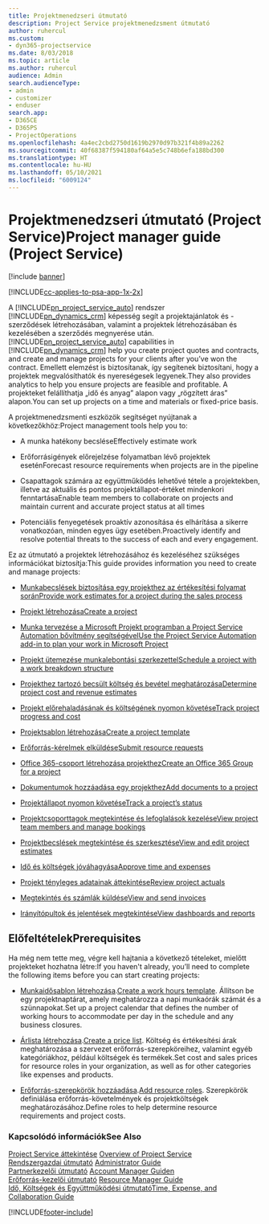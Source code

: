 ```yaml
---
title: Projektmenedzseri útmutató
description: Project Service projektmenedzsment útmutató
author: ruhercul
ms.custom:
- dyn365-projectservice
ms.date: 8/03/2018
ms.topic: article
ms.author: ruhercul
audience: Admin
search.audienceType:
- admin
- customizer
- enduser
search.app:
- D365CE
- D365PS
- ProjectOperations
ms.openlocfilehash: 4a4ec2cbd2750d1619b2970d97b321f4b89a2262
ms.sourcegitcommit: 40f68387f594180af64a5e5c748b6efa188bd300
ms.translationtype: HT
ms.contentlocale: hu-HU
ms.lasthandoff: 05/10/2021
ms.locfileid: "6009124"
---
```

# <a name="project-manager-guide-project-service"></a><span data-ttu-id="0b133-103">Projektmenedzseri útmutató (Project Service)</span><span class="sxs-lookup"><span data-stu-id="0b133-103">Project manager guide (Project Service)</span></span>

[!include [banner](../includes/psa-now-project-operations.md)]

[!INCLUDE[cc-applies-to-psa-app-1x-2x](../includes/cc-applies-to-psa-app-1x-2x.md)]

<span data-ttu-id="0b133-104">A [!INCLUDE[pn_project_service_auto](../includes/pn-project-service-auto.md)] rendszer [!INCLUDE[pn_dynamics_crm](../includes/pn-dynamics-crm.md)] képesség segít a projektajánlatok és -szerződések létrehozásában, valamint a projektek létrehozásában és kezelésében a szerződés megnyerése után.</span><span class="sxs-lookup"><span data-stu-id="0b133-104">[!INCLUDE[pn_project_service_auto](../includes/pn-project-service-auto.md)] capabilities in [!INCLUDE[pn_dynamics_crm](../includes/pn-dynamics-crm.md)] help you create project quotes and contracts, and create and manage projects for your clients after you’ve won the contract.</span></span> <span data-ttu-id="0b133-105">Emellett elemzést is biztosítanak, így segítenek biztosítani, hogy a projektek megvalósíthatók és nyereségesek legyenek.</span><span class="sxs-lookup"><span data-stu-id="0b133-105">They also provides analytics to help you ensure projects are feasible and profitable.</span></span> <span data-ttu-id="0b133-106">A projekteket felállíthatja „idő és anyag” alapon vagy „rögzített áras” alapon.</span><span class="sxs-lookup"><span data-stu-id="0b133-106">You can set up projects on a time and materials or fixed-price basis.</span></span>  
  
 <span data-ttu-id="0b133-107">A projektmenedzsmenti eszközök segítséget nyújtanak a következőkhöz:</span><span class="sxs-lookup"><span data-stu-id="0b133-107">Project management tools help you to:</span></span>  
  
-   <span data-ttu-id="0b133-108">A munka hatékony becslése</span><span class="sxs-lookup"><span data-stu-id="0b133-108">Effectively estimate work</span></span>  
  
-   <span data-ttu-id="0b133-109">Erőforrásigények előrejelzése folyamatban lévő projektek esetén</span><span class="sxs-lookup"><span data-stu-id="0b133-109">Forecast resource requirements when projects are in the pipeline</span></span>  
  
-   <span data-ttu-id="0b133-110">Csapattagok számára az együttműködés lehetővé tétele a projektekben, illetve az aktuális és pontos projektállapot-értéket mindenkori fenntartása</span><span class="sxs-lookup"><span data-stu-id="0b133-110">Enable team members to collaborate on projects and maintain current and accurate project status at all times</span></span>  
  
-   <span data-ttu-id="0b133-111">Potenciális fenyegetések proaktív azonosítása és elhárítása a sikerre vonatkozóan, minden egyes ügy esetében.</span><span class="sxs-lookup"><span data-stu-id="0b133-111">Proactively identify and resolve potential threats to the success of each and every engagement.</span></span>  
  
<span data-ttu-id="0b133-112">Ez az útmutató a projektek létrehozásához és kezeléséhez szükséges információkat biztosítja:</span><span class="sxs-lookup"><span data-stu-id="0b133-112">This guide provides information you need to create and manage projects:</span></span>  
  
-   [<span data-ttu-id="0b133-113">Munkabecslések biztosítása egy projekthez az értékesítési folyamat során</span><span class="sxs-lookup"><span data-stu-id="0b133-113">Provide work estimates for a project during the sales process</span></span>](../psa/provide-estimates-project-during-sales-process.md)  
  
-   [<span data-ttu-id="0b133-114">Projekt létrehozása</span><span class="sxs-lookup"><span data-stu-id="0b133-114">Create a project</span></span>](../psa/create-project.md)  
  
-   [<span data-ttu-id="0b133-115">Munka tervezése a Microsoft Projekt programban a Project Service Automation bővítmény segítségével</span><span class="sxs-lookup"><span data-stu-id="0b133-115">Use the Project Service Automation add-in to plan your work in Microsoft Project</span></span>](../psa/add-plan-work-microsoft-project.md)  
  
-   [<span data-ttu-id="0b133-116">Projekt ütemezése munkalebontási szerkezettel</span><span class="sxs-lookup"><span data-stu-id="0b133-116">Schedule a project with a work breakdown structure</span></span>](../psa/schedule-project-work-breakdown-structure.md)  
  
-   [<span data-ttu-id="0b133-117">Projekthez tartozó becsült költség és bevétel meghatározása</span><span class="sxs-lookup"><span data-stu-id="0b133-117">Determine project cost and revenue estimates</span></span>](../psa/determine-project-cost-revenue-estimates.md)  
  
-   [<span data-ttu-id="0b133-118">Projekt előrehaladásának és költségének nyomon követése</span><span class="sxs-lookup"><span data-stu-id="0b133-118">Track project progress and cost</span></span>](../psa/track-project-progress-cost.md)  
  
-   [<span data-ttu-id="0b133-119">Projektsablon létrehozása</span><span class="sxs-lookup"><span data-stu-id="0b133-119">Create a project template</span></span>](../psa/create-project-template.md)  
  
-   [<span data-ttu-id="0b133-120">Erőforrás-kérelmek elküldése</span><span class="sxs-lookup"><span data-stu-id="0b133-120">Submit resource requests</span></span>](../psa/submit-resource-requests.md)  
  
-   [<span data-ttu-id="0b133-121">Office 365-csoport létrehozása projekthez</span><span class="sxs-lookup"><span data-stu-id="0b133-121">Create an Office 365 Group for a project</span></span>](../psa/create-office-365-group-project.md)  
  
-   [<span data-ttu-id="0b133-122">Dokumentumok hozzáadása egy projekthez</span><span class="sxs-lookup"><span data-stu-id="0b133-122">Add documents to a project</span></span>](../psa/add-documents-project.md)  
  
-   [<span data-ttu-id="0b133-123">Projektállapot nyomon követése</span><span class="sxs-lookup"><span data-stu-id="0b133-123">Track a project’s status</span></span>](../psa/track-project-status.md)  
  
-   [<span data-ttu-id="0b133-124">Projektcsoporttagok megtekintése és lefoglalások kezelése</span><span class="sxs-lookup"><span data-stu-id="0b133-124">View project team members and manage bookings</span></span>](../psa/view-project-team-members-manage-bookings.md)  
  
-   [<span data-ttu-id="0b133-125">Projektbecslések megtekintése és szerkesztése</span><span class="sxs-lookup"><span data-stu-id="0b133-125">View and edit project estimates</span></span>](../psa/view-edit-project-estimates.md)  
  
-   [<span data-ttu-id="0b133-126">Idő és költségek jóváhagyása</span><span class="sxs-lookup"><span data-stu-id="0b133-126">Approve time and expenses</span></span>](../psa/approve-time-expenses.md)  
  
-   [<span data-ttu-id="0b133-127">Projekt tényleges adatainak áttekintése</span><span class="sxs-lookup"><span data-stu-id="0b133-127">Review project actuals</span></span>](../psa/review-project-actuals.md)  
  
-   [<span data-ttu-id="0b133-128">Megtekintés és számlák küldése</span><span class="sxs-lookup"><span data-stu-id="0b133-128">View and send invoices</span></span>](../psa/view-send-invoices.md)  
  
-   [<span data-ttu-id="0b133-129">Irányítópultok és jelentések megtekintése</span><span class="sxs-lookup"><span data-stu-id="0b133-129">View dashboards and reports</span></span>](../psa/view-dashboards-reports.md)  
  
## <a name="prerequisites"></a><span data-ttu-id="0b133-130">Előfeltételek</span><span class="sxs-lookup"><span data-stu-id="0b133-130">Prerequisites</span></span>  
 <span data-ttu-id="0b133-131">Ha még nem tette meg, végre kell hajtania a következő tételeket, mielőtt projekteket hozhatna létre:</span><span class="sxs-lookup"><span data-stu-id="0b133-131">If you haven't already, you’ll need to complete the following items before you can start creating projects:</span></span>  
  
-   <span data-ttu-id="0b133-132">[Munkaidősablon létrehozása](../psa/create-work-hours-template.md).</span><span class="sxs-lookup"><span data-stu-id="0b133-132">[Create a work hours template](../psa/create-work-hours-template.md).</span></span> <span data-ttu-id="0b133-133">Állítson be egy projektnaptárat, amely meghatározza a napi munkaórák számát és a szünnapokat.</span><span class="sxs-lookup"><span data-stu-id="0b133-133">Set up a project calendar that defines the number of working hours to accommodate per day in the schedule and any business closures.</span></span>  
  
-   <span data-ttu-id="0b133-134">[Árlista létrehozása](../psa/create-price-list.md).</span><span class="sxs-lookup"><span data-stu-id="0b133-134">[Create a price list](../psa/create-price-list.md).</span></span> <span data-ttu-id="0b133-135">Költség és értékesítési árak meghatározása a szervezet erőforrás-szerepköreihez, valamint egyéb kategóriákhoz, például költségek és termékek.</span><span class="sxs-lookup"><span data-stu-id="0b133-135">Set cost and sales prices for resource roles in your organization, as well as for other categories like expenses and products.</span></span>  
  
-   <span data-ttu-id="0b133-136">[Erőforrás-szerepkörök hozzáadása](../psa/add-resource-roles.md).</span><span class="sxs-lookup"><span data-stu-id="0b133-136">[Add resource roles](../psa/add-resource-roles.md).</span></span> <span data-ttu-id="0b133-137">Szerepkörök definiálása erőforrás-követelmények és projektköltségek meghatározásához.</span><span class="sxs-lookup"><span data-stu-id="0b133-137">Define roles to help determine resource requirements and project costs.</span></span>  
  
### <a name="see-also"></a><span data-ttu-id="0b133-138">Kapcsolódó információk</span><span class="sxs-lookup"><span data-stu-id="0b133-138">See Also</span></span>  
 <span data-ttu-id="0b133-139">[Project Service áttekintése](../psa/overview.md) </span><span class="sxs-lookup"><span data-stu-id="0b133-139">[Overview of Project Service](../psa/overview.md) </span></span>  
 <span data-ttu-id="0b133-140">[Rendszergazdai útmutató](../psa/admin-guide.md) </span><span class="sxs-lookup"><span data-stu-id="0b133-140">[Administrator Guide](../psa/admin-guide.md) </span></span>  
 <span data-ttu-id="0b133-141">[Partnerkezelői útmutató](../psa/account-manager-guide.md) </span><span class="sxs-lookup"><span data-stu-id="0b133-141">[Account Manager Guiden](../psa/account-manager-guide.md) </span></span>  
 <span data-ttu-id="0b133-142">[Erőforrás-kezelői útmutató](../psa/resource-manager-guide.md) </span><span class="sxs-lookup"><span data-stu-id="0b133-142">[Resource Manager Guide](../psa/resource-manager-guide.md) </span></span>  
 [<span data-ttu-id="0b133-143">Idő, Költségek és Együttműködési útmutató</span><span class="sxs-lookup"><span data-stu-id="0b133-143">Time, Expense, and Collaboration Guide</span></span>](../psa/time-expense-collaboration-guide.md)



[!INCLUDE[footer-include](../includes/footer-banner.md)]